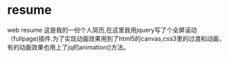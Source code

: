 # resume
web resume
这是我的一份个人简历,在这里我用jquery写了个全屏滚动（fullpage)插件.为了实现动画效果用到了html5的canvas,css3里的过渡和动画，有的动画效果也用上了jq的animation()方法。
